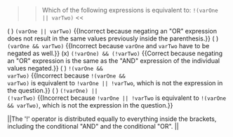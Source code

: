 >>Which of the following expressions is equivalent to:
<code>!(varOne &#124;&#124; varTwo)</code> <<

( ) <code>(varOne || varTwo)</code> {{Incorrect because negating an "OR" expression does not result in the same values previously inside the parenthesis.}}
( ) <code>(varOne &amp;&amp; varTwo)</code> {{Incorrect because <code>varOne</code> and <code>varTwo</code> have to be negated as well.}}
(x) <code>(!varOne) &amp;&amp; (!varTwo)</code> {{Correct because negating an "OR" expression is the same as the "AND" expression of the individual values negated.}}
( ) <code>!(varOne &amp;&amp; varTwo)</code> {{Incorrect because <code>!(varOne &amp;&amp; varTwo)</code> is equivalent to <code>!varOne || !varTwo</code>, which is not the expression in the question.}}
( ) <code>(!varOne) || (!varTwo)</code> {{Incorrect because <code>!varOne || !varTwo</code> is equivalent to <code>!(varOne &amp;&amp; varTwo)</code>, which is not the expression in the question.}}

||The '!' operator is distributed equally to everything inside the brackets, including the conditional "AND" and the conditional "OR". ||
